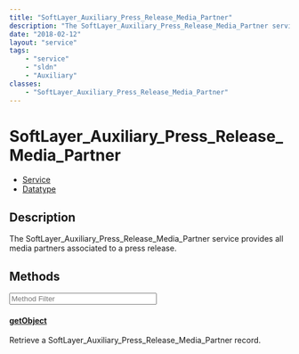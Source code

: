 ```yaml
---
title: "SoftLayer_Auxiliary_Press_Release_Media_Partner"
description: "The SoftLayer_Auxiliary_Press_Release_Media_Partner service provides all media partners associated to a press release."
date: "2018-02-12"
layout: "service"
tags:
    - "service"
    - "sldn"
    - "Auxiliary"
classes:
    - "SoftLayer_Auxiliary_Press_Release_Media_Partner"
---
```

# SoftLayer_Auxiliary_Press_Release_Media_Partner
<div id='service-datatype'>
    <ul id='sldn-reference-tabs'>
    <li id='service'> <a href='/reference/services/SoftLayer_Auxiliary_Press_Release_Media_Partner' >Service</a></li>    <li id='datatype'> <a href='/reference/datatypes/SoftLayer_Auxiliary_Press_Release_Media_Partner' >Datatype</a></li>
    </ul>
</div>

## Description


The SoftLayer_Auxiliary_Press_Release_Media_Partner service provides all media partners associated to a press release. 



        
<div id="properties" class="content service-content">

## Methods

<div class="view-filters">
    <div class="clearfix">
        <div class="search-input-box">
            <input placeholder="Method Filter" onkeyup="titleSearch(inputId='edit-combine', divId='method-div', elementClass='method-row')" 
                type="text" id="edit-combine" value="" size="30" maxlength="128" class="form-text">
        </div>
    </div>
</div>

<div id="method-div">

<div class="method-row">

#### [getObject](/reference/services/SoftLayer_Auxiliary_Press_Release_Media_Partner/getObject)
Retrieve a SoftLayer_Auxiliary_Press_Release_Media_Partner record.

</div>
</div>

</div>


